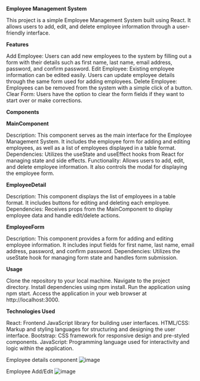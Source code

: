 **Employee Management System**


This project is a simple Employee Management System built using React. It allows users to add, edit, and delete employee information through a user-friendly interface.

**Features**


Add Employee: Users can add new employees to the system by filling out a form with their details such as first name, last name, email address, password, and confirm password.
Edit Employee: Existing employee information can be edited easily. Users can update employee details through the same form used for adding employees.
Delete Employee: Employees can be removed from the system with a simple click of a button.
Clear Form: Users have the option to clear the form fields if they want to start over or make corrections.

**Components**

**MainComponent**

  Description: This component serves as the main interface for the Employee Management System. It includes the employee form for adding and editing employees, as well as a list of employees displayed in a table format.
  Dependencies: Utilizes the useState and useEffect hooks from React for managing state and side effects.
  Functionality: Allows users to add, edit, and delete employee information. It also controls the modal for displaying the employee form.
  
**EmployeeDetail**

  Description: This component displays the list of employees in a table format. It includes buttons for editing and deleting each employee.
  Dependencies: Receives props from the MainComponent to display employee data and handle edit/delete actions.
  
**EmployeeForm**

  Description: This component provides a form for adding and editing employee information. It includes input fields for first name, last name, email address, password, and confirm password.
  Dependencies: Utilizes the useState hook for managing form state and handles form submission.
  
**Usage**

  Clone the repository to your local machine.
  Navigate to the project directory.
  Install dependencies using npm install.
  Run the application using npm start.
  Access the application in your web browser at http://localhost:3000.
  
**Technologies Used**

  React: Frontend JavaScript library for building user interfaces.
  HTML/CSS: Markup and styling languages for structuring and designing the user interface.
  Bootstrap: CSS framework for responsive design and pre-styled components.
  JavaScript: Programming language used for interactivity and logic within the application.


Employee details component
![image](https://github.com/vimisri02/employeeDetail/assets/166305564/3669a65e-28e3-4671-a0ec-43338ab8a7f5)

Employee Add/Edit 
![image](https://github.com/vimisri02/employeeDetail/assets/166305564/f0908456-efdf-4d67-8419-c5109ac35c62)

